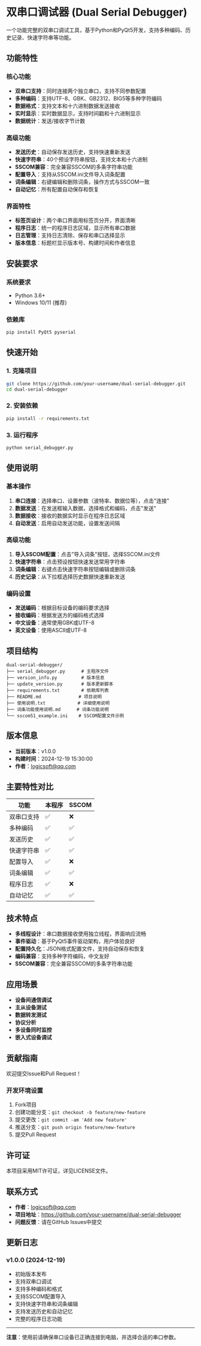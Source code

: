 # 双串口调试器 (Dual Serial Debugger)

一个功能完整的双串口调试工具，基于Python和PyQt5开发，支持多种编码、历史记录、快速字符串等功能。

## 功能特性

### 核心功能
- **双串口支持**：同时连接两个独立串口，支持不同参数配置
- **多种编码**：支持UTF-8、GBK、GB2312、BIG5等多种字符编码
- **数据格式**：支持文本和十六进制数据发送接收
- **实时显示**：实时数据显示，支持时间戳和十六进制显示
- **数据统计**：发送/接收字节计数

### 高级功能
- **发送历史**：自动保存发送历史，支持快速重新发送
- **快速字符串**：40个预设字符串按钮，支持文本和十六进制
- **SSCOM兼容**：完全兼容SSCOM的多条字符串功能
- **配置导入**：支持从SSCOM.ini文件导入词条配置
- **词条编辑**：右键编辑和删除词条，操作方式与SSCOM一致
- **自动记忆**：所有配置自动保存和恢复

### 界面特性
- **标签页设计**：两个串口界面用标签页分开，界面清晰
- **程序日志**：统一的程序日志区域，显示所有串口数据
- **日志管理**：支持日志清除、保存和串口选择显示
- **版本信息**：标题栏显示版本号、构建时间和作者信息

## 安装要求

### 系统要求
- Python 3.6+
- Windows 10/11 (推荐)

### 依赖库
```bash
pip install PyQt5 pyserial
```

## 快速开始

### 1. 克隆项目
```bash
git clone https://github.com/your-username/dual-serial-debugger.git
cd dual-serial-debugger
```

### 2. 安装依赖
```bash
pip install -r requirements.txt
```

### 3. 运行程序
```bash
python serial_debugger.py
```

## 使用说明

### 基本操作
1. **串口连接**：选择串口、设置参数（波特率、数据位等），点击"连接"
2. **数据发送**：在发送框输入数据，选择格式和编码，点击"发送"
3. **数据接收**：接收的数据实时显示在程序日志区域
4. **自动发送**：启用自动发送功能，设置发送间隔

### 高级功能
1. **导入SSCOM配置**：点击"导入词条"按钮，选择SSCOM.ini文件
2. **快速字符串**：点击预设按钮快速发送常用字符串
3. **词条编辑**：右键点击快速字符串按钮编辑或删除词条
4. **历史记录**：从下拉框选择历史数据快速重新发送

### 编码设置
- **发送编码**：根据目标设备的编码要求选择
- **接收编码**：根据发送方的编码格式选择
- **中文设备**：通常使用GBK或UTF-8
- **英文设备**：使用ASCII或UTF-8

## 项目结构

```
dual-serial-debugger/
├── serial_debugger.py      # 主程序文件
├── version_info.py         # 版本信息
├── update_version.py       # 版本更新脚本
├── requirements.txt        # 依赖库列表
├── README.md              # 项目说明
├── 使用说明.txt            # 详细使用说明
├── 词条功能使用说明.md      # 词条功能说明
└── sscom51_example.ini    # SSCOM配置文件示例
```

## 版本信息

- **当前版本**：v1.0.0
- **构建时间**：2024-12-19 15:30:00
- **作者**：logicsoft@qq.com

## 主要特性对比

| 功能 | 本程序 | SSCOM |
|------|--------|-------|
| 双串口支持 | ✅ | ❌ |
| 多种编码 | ✅ | ✅ |
| 发送历史 | ✅ | ✅ |
| 快速字符串 | ✅ | ✅ |
| 配置导入 | ✅ | ❌ |
| 词条编辑 | ✅ | ✅ |
| 程序日志 | ✅ | ❌ |
| 自动记忆 | ✅ | ✅ |

## 技术特点

- **多线程设计**：串口数据接收使用独立线程，界面响应流畅
- **事件驱动**：基于PyQt5事件驱动架构，用户体验良好
- **配置持久化**：JSON格式配置文件，支持自动保存和恢复
- **编码兼容**：支持多种字符编码，中文友好
- **SSCOM兼容**：完全兼容SSCOM的多条字符串功能

## 应用场景

- **设备间通信调试**
- **主从设备测试**
- **数据转发测试**
- **协议分析**
- **多设备同时监控**
- **嵌入式设备调试**

## 贡献指南

欢迎提交Issue和Pull Request！

### 开发环境设置
1. Fork项目
2. 创建功能分支：`git checkout -b feature/new-feature`
3. 提交更改：`git commit -am 'Add new feature'`
4. 推送分支：`git push origin feature/new-feature`
5. 提交Pull Request

## 许可证

本项目采用MIT许可证，详见LICENSE文件。

## 联系方式

- **作者**：logicsoft@qq.com
- **项目地址**：https://github.com/your-username/dual-serial-debugger
- **问题反馈**：请在GitHub Issues中提交

## 更新日志

### v1.0.0 (2024-12-19)
- 初始版本发布
- 支持双串口调试
- 支持多种编码和格式
- 支持SSCOM配置导入
- 支持快速字符串和词条编辑
- 支持发送历史和自动记忆
- 完整的程序日志功能

---

**注意**：使用前请确保串口设备已正确连接到电脑，并选择合适的串口参数。 